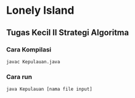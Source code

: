 # Lonely Island
## Tugas Kecil II Strategi Algoritma

### Cara Kompilasi
	javac Kepulauan.java

### Cara run
	java Kepulauan [nama file input]


